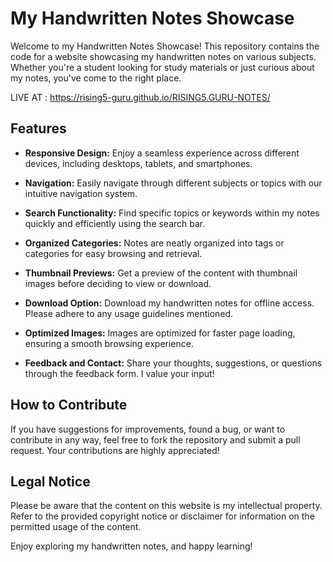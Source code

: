 # My Handwritten Notes Showcase

Welcome to my Handwritten Notes Showcase! This repository contains the code for a website showcasing my handwritten notes on various subjects. Whether you're a student looking for study materials or just curious about my notes, you've come to the right place.

LIVE AT : https://rising5-guru.github.io/RISING5.GURU-NOTES/

## Features

- **Responsive Design:** Enjoy a seamless experience across different devices, including desktops, tablets, and smartphones.
  
- **Navigation:** Easily navigate through different subjects or topics with our intuitive navigation system.
  
- **Search Functionality:** Find specific topics or keywords within my notes quickly and efficiently using the search bar.
  
- **Organized Categories:** Notes are neatly organized into tags or categories for easy browsing and retrieval.
  
- **Thumbnail Previews:** Get a preview of the content with thumbnail images before deciding to view or download.
  
- **Download Option:** Download my handwritten notes for offline access. Please adhere to any usage guidelines mentioned.
  
- **Optimized Images:** Images are optimized for faster page loading, ensuring a smooth browsing experience.
  
- **Feedback and Contact:** Share your thoughts, suggestions, or questions through the feedback form. I value your input!

## How to Contribute

If you have suggestions for improvements, found a bug, or want to contribute in any way, feel free to fork the repository and submit a pull request. Your contributions are highly appreciated!

## Legal Notice

Please be aware that the content on this website is my intellectual property. Refer to the provided copyright notice or disclaimer for information on the permitted usage of the content.

Enjoy exploring my handwritten notes, and happy learning!
